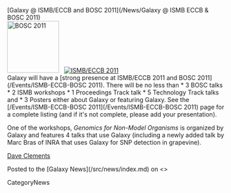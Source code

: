 <div class='newsItemHeader'>[Galaxy @ ISMB/ECCB and BOSC 2011](/News/Galaxy @ ISMB ECCB & BOSC 2011)</div>

<div class='right'><a href='http://www.open-bio.org/wiki/BOSC_2011'><img src='/images/Logos/BOSC_logo.png' alt='BOSC 2011' width="120" /></a>&nbsp;&nbsp;&nbsp;<a href='http://www.iscb.org/ismbeccb2011'><img src='/Events/ISMB2011Logo80.png' alt='ISMB/ECCB 2011' /></a></div>Galaxy will have a [strong presence at ISMB/ECCB 2011 and BOSC 2011](/Events/ISMB-ECCB-BOSC 2011).  There will be no less than 
* 3 BOSC talks
* 2 ISMB workshops
* 1 Proceedings Track talk
* 5 Technology Track talks and 
* 3 Posters
either about Galaxy or featuring Galaxy.  See the [/Events/ISMB-ECCB-BOSC 2011](/Events/ISMB-ECCB-BOSC 2011) page for a complete listing (and if it's not complete, please add your presentation).

One of the workshops, *Genomics for Non-Model Organisms* is organized by Galaxy and features 4 talks that use Galaxy (including a newly added talk by Marc Bras of INRA that uses Galaxy for SNP detection in grapevine).

[Dave Clements](/src/DaveClements/index.md)

<div class='newsItemFooter'>Posted to the [Galaxy News](/src/news/index.md) on <<Date(2011-07-08T19:24:43Z)>></div>

CategoryNews
